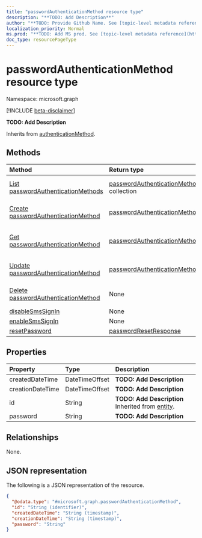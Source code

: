 ```yaml
---
title: "passwordAuthenticationMethod resource type"
description: "**TODO: Add Description**"
author: "**TODO: Provide Github Name. See [topic-level metadata reference](https://msgo.azurewebsites.net/add/document/guidelines/metadata.html#topic-level-metadata)**"
localization_priority: Normal
ms.prod: "**TODO: Add MS prod. See [topic-level metadata reference](https://msgo.azurewebsites.net/add/document/guidelines/metadata.html#topic-level-metadata)**"
doc_type: resourcePageType
---
```


# passwordAuthenticationMethod resource type

Namespace: microsoft.graph

[!INCLUDE [beta-disclaimer](../../includes/beta-disclaimer.md)]

**TODO: Add Description**


Inherits from [authenticationMethod](../resources/authenticationmethod.md).

## Methods
|Method|Return type|Description|
|:---|:---|:---|
|[List passwordAuthenticationMethods](../api/passwordauthenticationmethod-list.md)|[passwordAuthenticationMethod](../resources/passwordauthenticationmethod.md) collection|Get a list of the [passwordAuthenticationMethod](../resources/passwordauthenticationmethod.md) objects and their properties.|
|[Create passwordAuthenticationMethod](../api/passwordauthenticationmethod-create.md)|[passwordAuthenticationMethod](../resources/passwordauthenticationmethod.md)|Create a new [passwordAuthenticationMethod](../resources/passwordauthenticationmethod.md) object.|
|[Get passwordAuthenticationMethod](../api/passwordauthenticationmethod-get.md)|[passwordAuthenticationMethod](../resources/passwordauthenticationmethod.md)|Read the properties and relationships of a [passwordAuthenticationMethod](../resources/passwordauthenticationmethod.md) object.|
|[Update passwordAuthenticationMethod](../api/passwordauthenticationmethod-update.md)|[passwordAuthenticationMethod](../resources/passwordauthenticationmethod.md)|Update the properties of a [passwordAuthenticationMethod](../resources/passwordauthenticationmethod.md) object.|
|[Delete passwordAuthenticationMethod](../api/passwordauthenticationmethod-delete.md)|None|Deletes a [passwordAuthenticationMethod](../resources/passwordauthenticationmethod.md) object.|
|[disableSmsSignIn](../api/passwordauthenticationmethod-disablesmssignin.md)|None|**TODO: Add Description**|
|[enableSmsSignIn](../api/passwordauthenticationmethod-enablesmssignin.md)|None|**TODO: Add Description**|
|[resetPassword](../api/passwordauthenticationmethod-resetpassword.md)|[passwordResetResponse](../resources/passwordresetresponse.md)|**TODO: Add Description**|

## Properties
|Property|Type|Description|
|:---|:---|:---|
|createdDateTime|DateTimeOffset|**TODO: Add Description**|
|creationDateTime|DateTimeOffset|**TODO: Add Description**|
|id|String|**TODO: Add Description** Inherited from [entity](../resources/entity.md).|
|password|String|**TODO: Add Description**|

## Relationships
None.

## JSON representation
The following is a JSON representation of the resource.
<!-- {
  "blockType": "resource",
  "keyProperty": "id",
  "@odata.type": "microsoft.graph.passwordAuthenticationMethod",
  "baseType": "microsoft.graph.authenticationMethod",
  "openType": false
}
-->
``` json
{
  "@odata.type": "#microsoft.graph.passwordAuthenticationMethod",
  "id": "String (identifier)",
  "createdDateTime": "String (timestamp)",
  "creationDateTime": "String (timestamp)",
  "password": "String"
}
```

